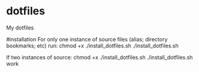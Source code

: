 # dotfiles
My dotfiles

#installation
For only one instance of source files (alias; directory bookmarks; etc) run:
chmod +x ./install_dotfiles.sh
./install_dotfiles.sh

If two instances of source:
chmod +x ./install_dotfiles.sh
./install_dotfiles.sh work
